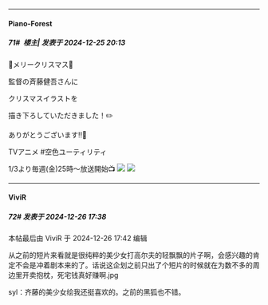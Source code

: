 ﻿
*****

####  Piano-Forest  
##### 71#         楼主| 发表于 2024-12-25 20:13

🎄メリークリスマス🎁

監督の斉藤健吾さんに

クリスマスイラストを

描き下ろしていただきました！✏️

ありがとうございます‼️🎅

TVアニメ #空色ユーティリティ

1/3より毎週(金)25時～放送開始📺
<img src="https://p.sda1.dev/21/6ca096748fcf5ed550c8b9de0c4306fa/20241225_180824.jpg" referrerpolicy="no-referrer">
<img src="https://p.sda1.dev/21/49d8400d5c0ccd06f8304b3e8111699e/SaveTwitter.Net_FFG19IGAEYkLI09N__720p_.gif" referrerpolicy="no-referrer">


*****

####  ViviR  
##### 72#       发表于 2024-12-26 17:38

 本帖最后由 ViviR 于 2024-12-26 17:42 编辑 

从之前的短片来看就是很纯粹的美少女打高尔夫的轻飘飘的片子啊，会感兴趣的肯定不会是冲着剧本来的了。话说这企划之前只出了个短片的时候就在为数不多的周边里开卖抱枕，死宅钱真好赚啊.jpg

syl：齐藤的美少女绘我还挺喜欢的。之前的黑狐也不错。

